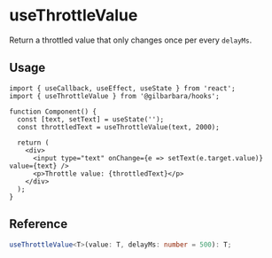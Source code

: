 # useThrottleValue

Return a throttled value that only changes once per every `delayMs`.

## Usage

```tsx
import { useCallback, useEffect, useState } from 'react';
import { useThrottleValue } from '@gilbarbara/hooks';

function Component() {
  const [text, setText] = useState('');
  const throttledText = useThrottleValue(text, 2000);

  return (
    <div>
      <input type="text" onChange={e => setText(e.target.value)} value={text} />
      <p>Throttle value: {throttledText}</p>
    </div>
  );
}
```

## Reference

```typescript
useThrottleValue<T>(value: T, delayMs: number = 500): T;
```
